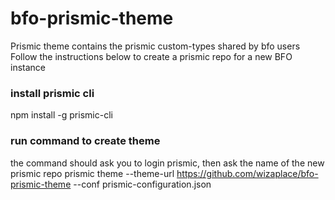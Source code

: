 # bfo-prismic-theme
Prismic theme contains the prismic custom-types shared by bfo users
Follow the instructions below to create a prismic repo for a new BFO instance

### install prismic cli 
  npm install -g prismic-cli

### run command to create theme
the command should ask you to login prismic, then ask the name of the new prismic repo
  prismic theme --theme-url https://github.com/wizaplace/bfo-prismic-theme --conf prismic-configuration.json
